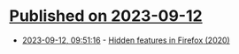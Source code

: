 # [Published on 2023-09-12](index.md)

* [2023-09-12, 09:51:16](https://lobste.rs/s/b5tqmm/hidden_features_firefox_2020) - [Hidden features in Firefox (2020)](https://exple.tive.org/blarg/2020/10/25/navigational-instruments/)
